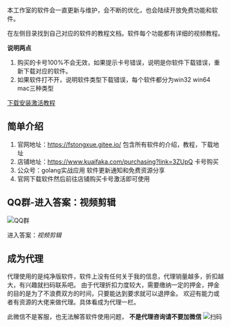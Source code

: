 
本工作室的软件会一直更新与维护，会不断的优化，也会陆续开放免费功能和软件。

在左侧目录找到自己对应的软件的教程文档。软件每个功能都有详细的视频教程。

 **说明两点** 
1. 购买的卡号100%不会无效，如果提示卡号错误，说明是你软件下载错误，重新下载对应的软件。
2. 如果软件打不开，说明软件类型下载错误，每个软件都分为win32 win64 mac三种类型


[下载安装激活教程]()


## 简单介绍

1. 官网地址：https://fstongxue.gitee.io/ 包含所有软件的介绍，教程，下载地址
2. 店铺地址：https://www.kuaifaka.com/purchasing?link=3ZUpQ 卡号购买
3. 公众号：golang实战应用 软件更新通知和免费资源分享
4. 官网下载软件然后前往店铺购买卡号激活即可使用


## QQ群-进入答案：视频剪辑

![QQ群](https://images.gitee.com/uploads/images/2020/0928/100352_a7d70f64_1093073.png "屏幕截图.png")

进入答案：*视频剪辑*

## 成为代理

代理使用的是纯净版软件，软件上没有任何关于我的信息，代理销量越多，折扣越大，有兴趣就扫码联系吧。
由于代理折扣力度较大，需要缴纳一定的押金，押金的目的是为了不浪费双方的时间，只要能达到要求就可以退押金。
欢迎有能力或者有资源的大佬来做代理。具体看成为代理一栏。

此微信不是客服，也无法解答软件使用问题， **不是代理咨询请不要加微信** 
![扫码](https://images.gitee.com/uploads/images/2020/0814/172353_c7499294_1093073.png "11.png")




